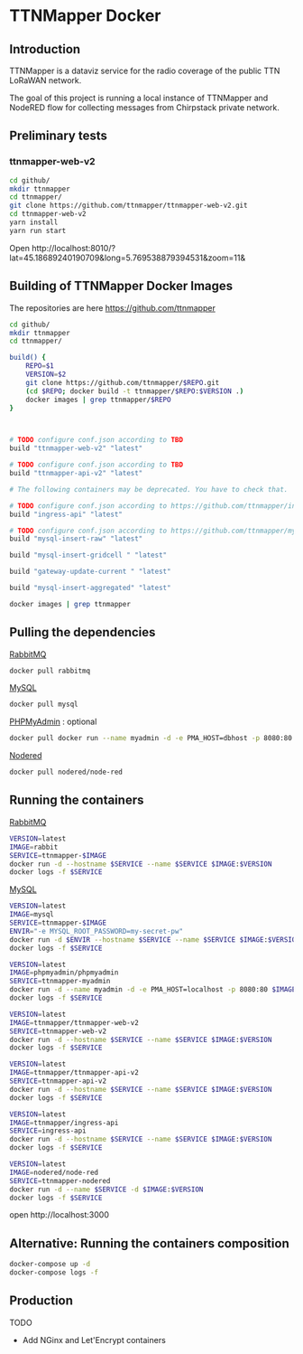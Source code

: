 # TTNMapper Docker

## Introduction
TTNMapper is a dataviz service for the radio coverage of the public TTN LoRaWAN network.

The goal of this project is running a local instance of TTNMapper and NodeRED flow for collecting messages from Chirpstack private network.


## Preliminary tests

### ttnmapper-web-v2
```bash
cd github/
mkdir ttnmapper
cd ttnmapper/
git clone https://github.com/ttnmapper/ttnmapper-web-v2.git
cd ttnmapper-web-v2
yarn install
yarn run start
```

Open http://localhost:8010/?lat=45.18689240190709&long=5.769538879394531&zoom=11&

## Building of TTNMapper Docker Images

The repositories are here https://github.com/ttnmapper

```bash
cd github/
mkdir ttnmapper
cd ttnmapper/

build() {
    REPO=$1
    VERSION=$2
    git clone https://github.com/ttnmapper/$REPO.git
    (cd $REPO; docker build -t ttnmapper/$REPO:$VERSION .)
    docker images | grep ttnmapper/$REPO
}



# TODO configure conf.json according to TBD
build "ttnmapper-web-v2" "latest"

# TODO configure conf.json according to TBD
build "ttnmapper-api-v2" "latest"

# The following containers may be deprecated. You have to check that.

# TODO configure conf.json according to https://github.com/ttnmapper/ingress-api#configuration
build "ingress-api" "latest"

# TODO configure conf.json according to https://github.com/ttnmapper/mysql-insert-raw/blob/master/conf.json.template
build "mysql-insert-raw" "latest"

build "mysql-insert-gridcell " "latest"

build "gateway-update-current " "latest"

build "mysql-insert-aggregated" "latest"

docker images | grep ttnmapper
```

## Pulling the dependencies

[RabbitMQ](https://hub.docker.com/_/rabbitmq/)
```bash
docker pull rabbitmq
```

[MySQL](https://hub.docker.com/_/mysql/)
```bash
docker pull mysql
```

[PHPMyAdmin](https://hub.docker.com/r/phpmyadmin/phpmyadmin) : optional
```bash
docker pull docker run --name myadmin -d -e PMA_HOST=dbhost -p 8080:80 phpmyadmin/phpmyadmin

```

[Nodered](https://hub.docker.com/r/nodered/node-red)
```bash
docker pull nodered/node-red
```

## Running the containers

[RabbitMQ](https://hub.docker.com/_/rabbitmq/)
```bash
VERSION=latest
IMAGE=rabbit
SERVICE=ttnmapper-$IMAGE
docker run -d --hostname $SERVICE --name $SERVICE $IMAGE:$VERSION
docker logs -f $SERVICE
```

[MySQL](https://hub.docker.com/_/mysql/)
```bash
VERSION=latest
IMAGE=mysql
SERVICE=ttnmapper-$IMAGE
ENVIR="-e MYSQL_ROOT_PASSWORD=my-secret-pw"
docker run -d $ENVIR --hostname $SERVICE --name $SERVICE $IMAGE:$VERSION
docker logs -f $SERVICE
```

```bash
VERSION=latest
IMAGE=phpmyadmin/phpmyadmin
SERVICE=ttnmapper-myadmin
docker run -d --name myadmin -d -e PMA_HOST=localhost -p 8080:80 $IMAGE
docker logs -f $SERVICE
```

```bash
VERSION=latest
IMAGE=ttnmapper/ttnmapper-web-v2
SERVICE=ttnmapper-web-v2
docker run -d --hostname $SERVICE --name $SERVICE $IMAGE:$VERSION
docker logs -f $SERVICE
```

```bash
VERSION=latest
IMAGE=ttnmapper/ttnmapper-api-v2
SERVICE=ttnmapper-api-v2
docker run -d --hostname $SERVICE --name $SERVICE $IMAGE:$VERSION
docker logs -f $SERVICE
```

```bash
VERSION=latest
IMAGE=ttnmapper/ingress-api
SERVICE=ingress-api
docker run -d --hostname $SERVICE --name $SERVICE $IMAGE:$VERSION
docker logs -f $SERVICE
```


```bash
VERSION=latest
IMAGE=nodered/node-red
SERVICE=ttnmapper-nodered
docker run -d --name $SERVICE -d $IMAGE:$VERSION
docker logs -f $SERVICE
```
open http://localhost:3000


## Alternative: Running the containers composition

```bash
docker-compose up -d
docker-compose logs -f
```


## Production

TODO

* Add NGinx and Let'Encrypt containers
